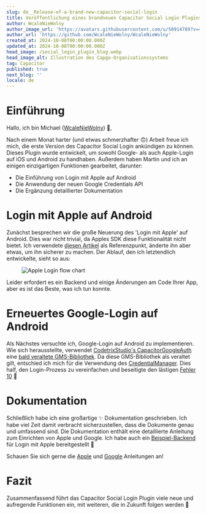 ```yaml
---
slug: de__Release-of-a-brand-new-capacitor-social-login
title: Veröffentlichung eines brandneuen Capacitor Social Login Plugins
author: WcaleNieWolny
author_image_url: 'https://avatars.githubusercontent.com/u/50914789?v=4'
author_url: 'https://github.com/WcaleNieWolny/WcaleNieWolny'
created_at: 2024-10-08T00:00:00.000Z
updated_at: 2024-10-08T00:00:00.000Z
head_image: /social_login_plugin_blog.webp
head_image_alt: Illustration des Capgo-Organisationssystems
tag: Capacitor
published: true
next_blog: ''
locale: de
---
```


# Einführung

Hallo, ich bin Michael ([WcaleNieWolny](https://githubcom/WcaleNieWolny)) 👋,

Nach einem Monat harter (und etwas schmerzhafter 🙃) Arbeit freue ich mich, die erste Version des Capacitor Social Login ankündigen zu können. Dieses Plugin wurde entwickelt, um sowohl Google- als auch Apple-Login auf iOS und Android zu handhaben. Außerdem haben Martin und ich an einigen einzigartigen Funktionen gearbeitet, darunter:

 - Die Einführung von Login mit Apple auf Android
 - Die Anwendung der neuen Google Credentials API
 - Die Ergänzung detaillierter Dokumentation

# Login mit Apple auf Android

Zunächst besprechen wir die große Neuerung des 'Login mit Apple' auf Android. Dies war nicht trivial, da Apples SDK diese Funktionalität nicht bietet. Ich verwendete [diesen Artikel](https://johncodeoscom/how-to-add-sign-in-with-apple-button-to-your-android-app-using-kotlin/) als Referenzpunkt, änderte ihn aber etwas, um ihn sicherer zu machen. Der Ablauf, den ich letztendlich entwickelte, sieht so aus:

<figure><img style="margin-left: auto;margin-right: auto;max-height: 600px !important;" src="/apple-login-flow-chart.svg" alt="Apple Login flow chart" /><figcaption></figcaption></figure>

Leider erfordert es ein Backend und einige Änderungen am Code Ihrer App, aber es ist das Beste, was ich tun konnte.

# Erneuertes Google-Login auf Android

Als Nächstes versuchte ich, Google-Login auf Android zu implementieren. Wie sich herausstellte, verwendet [CodetrixStudio's CapacitorGoogleAuth](https://githubcom/CodetrixStudio/CapacitorGoogleAuth) eine [bald veraltete GMS-Bibliothek](https://developerandroidcom/identity/sign-in/legacy-gsi-migration#authorization). Da diese GMS-Bibliothek als veraltet gilt, entschied ich mich für die Verwendung des [CredentialManager](https://developerandroidcom/identity/sign-in/credential-manager-siwg). Dies half, den Login-Prozess zu vereinfachen und beseitigte den lästigen [Fehler 10](https://githubcom/CodetrixStudio/CapacitorGoogleAuth/issues/332) 🎉

# Dokumentation

Schließlich habe ich eine großartige ✨ Dokumentation geschrieben. Ich habe viel Zeit damit verbracht sicherzustellen, dass die Dokumente genau und umfassend sind. Die Dokumentation enthält eine detaillierte Anleitung zum Einrichten von Apple und Google. Ich habe auch ein [Beispiel-Backend](https://githubcom/WcaleNieWolny/capgo-social-login-backend-demo) für Login mit Apple bereitgestellt 🍎

Schauen Sie sich gerne die [Apple](https://githubcom/Cap-go/capacitor-social-login/blob/main/docs/setup_applemd) und [Google](https://githubcom/Cap-go/capacitor-social-login/blob/main/docs/setup_googlemd) Anleitungen an!

# Fazit

Zusammenfassend führt das Capacitor Social Login Plugin viele neue und aufregende Funktionen ein, mit weiteren, die in Zukunft folgen werden 🚀